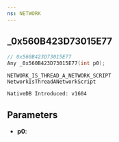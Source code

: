 ```yaml
---
ns: NETWORK
---
```

## _0x560B423D73015E77

```c
// 0x560B423D73015E77
Any _0x560B423D73015E77(int p0);
```

```
NETWORK_IS_THREAD_A_NETWORK_SCRIPT
NetworkIsThreadANetworkScript

NativeDB Introduced: v1604
```

## Parameters
* **p0**:
